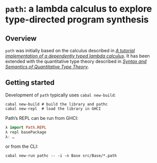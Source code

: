 # `path`: a lambda calculus to explore type-directed program synthesis

## Overview

`path` was initially based on the calculus described in _[A tutorial implementation of a dependently typed lambda calculus][]_. It has been extended with the quantitative type theory described in _[Syntax and Semantics of Quantitative Type Theory][]_.

[A tutorial implementation of a dependently typed lambda calculus]: https://www.andres-loeh.de/LambdaPi/LambdaPi.pdf
[Syntax and Semantics of Quantitative Type Theory]: https://bentnib.org/quantitative-type-theory.pdf


## Getting started

Development of `path` typically uses `cabal new-build`:

```
cabal new-build # build the library and pathc
cabal new-repl  # load the library in GHCI
```

Path’s REPL can be run from GHCI:

```haskell
λ import Path.REPL
λ repl basePackage
λ: …
```

or from the CLI:

```
cabal new-run pathc -- -i -n Base src/Base/*.path
```
